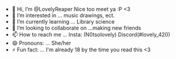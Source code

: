 - 👋 Hi, I’m @LovelyReaper Nice too meet ya :P <3
- 👀 I’m interested in ... music drawings, ect. 
- 🌱 I’m currently learning ... Library science 
- 💞️ I’m looking to collaborate on ...making new friends
- 📫 How to reach me ... Insta: (N0tsolovely) Discord(#lovely_420)
- 😄 Pronouns: ... She/her
- ⚡ Fun fact: ... I'm already 18 by the time you read this <3

<!---
LovelyReaper/LovelyReaper is a ✨ special ✨ repository because its `README.md` (this file) appears on your GitHub profile.
You can click the Preview link to take a look at your changes.
--->
